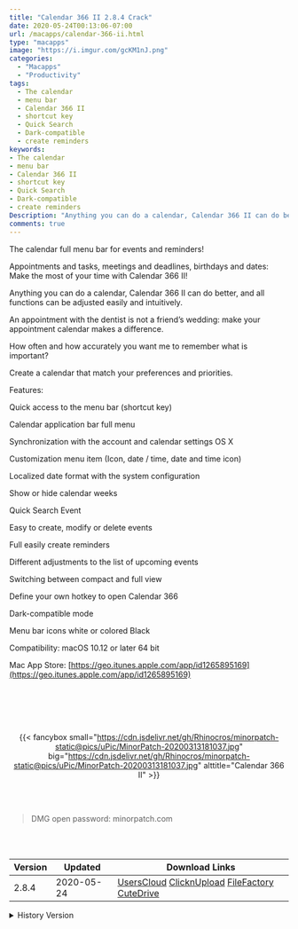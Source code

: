 ```yaml
---
title: "Calendar 366 II 2.8.4 Crack"
date: 2020-05-24T00:13:06-07:00
url: /macapps/calendar-366-ii.html
type: "macapps"
image: "https://i.imgur.com/gcKM1nJ.png"
categories:
  - "Macapps"
  - "Productivity"
tags:
  - The calendar
  - menu bar
  - Calendar 366 II
  - shortcut key
  - Quick Search
  - Dark-compatible
  - create reminders
keywords:
- The calendar
- menu bar
- Calendar 366 II
- shortcut key
- Quick Search
- Dark-compatible
- create reminders
Description: "Anything you can do a calendar, Calendar 366 II can do better, and all functions can be adjusted easily and intuitively"
comments: true
---
```


The calendar full menu bar for events and reminders!

Appointments and tasks, meetings and deadlines, birthdays and dates: Make the most of your time with Calendar 366 II!

Anything you can do a calendar, Calendar 366 II can do better, and all functions can be adjusted easily and intuitively.



An appointment with the dentist is not a friend’s wedding: make your appointment calendar makes a difference.

How often and how accurately you want me to remember what is important?

Create a calendar that match your preferences and priorities.



Features:



Quick access to the menu bar (shortcut key)

Calendar application bar full menu

Synchronization with the account and calendar settings OS X

Customization menu item (Icon, date / time, date and time icon)


Localized date format with the system configuration

Show or hide calendar weeks

Quick Search Event

Easy to create, modify or delete events

Full easily create reminders

Different adjustments to the list of upcoming events

Switching between compact and full view

Define your own hotkey to open Calendar 366

Dark-compatible mode

Menu bar icons white or colored Black

Compatibility: macOS 10.12 or later 64 bit

Mac App Store: [https://geo.itunes.apple.com/app/id1265895169](https://geo.itunes.apple.com/app/id1265895169)

<br/>
<br/>
<script async src="https://pagead2.googlesyndication.com/pagead/js/adsbygoogle.js"></script>
<ins class="adsbygoogle"
     style="display:block; text-align:center;"
     data-ad-layout="in-article"
     data-ad-format="fluid"
     data-ad-client="ca-pub-8746275014476192"
     data-ad-slot="5144997159"></ins>
<script>
     (adsbygoogle = window.adsbygoogle || []).push({});
</script>
<br/>
<br/>


<center>

{{< fancybox small="https://cdn.jsdelivr.net/gh/Rhinocros/minorpatch-static@pics/uPic/MinorPatch-20200313181037.jpg" big="https://cdn.jsdelivr.net/gh/Rhinocros/minorpatch-static@pics/uPic/MinorPatch-20200313181037.jpg" alttitle="Calendar 366 II" >}}

</center>

<br/>
<br/>


> DMG open password: minorpatch.com

<br/>

<br/>
<div id="history_version" class="history_version">

| Version | Updated | Download Links |
| ---- | ---- | ---- |
| 2.8.4 | 2020-05-24 | [UsersCloud](https://ouo.io/Cj6HZU)   [ClicknUpload](https://ouo.io/6XMaEz)   [FileFactory](https://ouo.io/CIF3Qo)   [CuteDrive](https://ouo.io/6rk285) |
<details>
<summary>History Version</summary>

| Version | Updated | Download Links |
| ---- | ---- | ---- |
| 2.8.3 | 2020-05-02 | [UsersCloud](https://ouo.io/cyn2St)   [ClicknUpload](https://ouo.io/EDnz3Z)   [FileFactory](https://ouo.io/8bF9UB)   [CuteDrive](https://ouo.io/qGROe1) |
| 2.8.2 | 2020-03-31 | [UsersCloud](https://ouo.io/Kp5334)   [ClicknUpload](https://ouo.io/5E7iu2)   [FileFactory](https://ouo.io/ejGrfr)   [CuteDrive](https://ouo.io/VuC8rS) |
| 2.8 | 2020-03-13 | [UsersCloud](https://ouo.io/ZhRYdwO)   [ClicknUpload](https://ouo.io/0WyHH2)   [FileFactory](https://ouo.io/fulF2w)   [CuteDrive](https://ouo.io/pq9IcS) |
</details>

</div>
